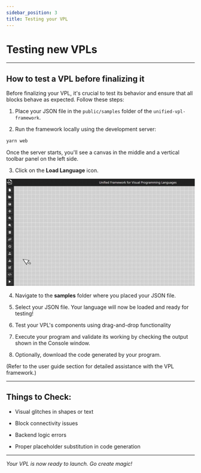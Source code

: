 ```yaml
---
sidebar_position: 3
title: Testing your VPL
---
```


# Testing new VPLs
---

## How to test a VPL before finalizing it

Before finalizing your VPL, it's crucial to test its behavior and ensure that all blocks behave as expected. Follow these steps:

1. Place your JSON file in the `public/samples` folder of the `unified-vpl-framework`.

2. Run the framework locally using the development server:

```bash 
yarn web
```
Once the server starts, you'll see a canvas in the middle and a vertical toolbar panel on the left side. 

3. Click on the **Load Language** icon.

![VPL Demo](/img/loadlang.gif)


4. Navigate to the **samples** folder where you placed your JSON file.

5. Select your JSON file.
Your language will now be loaded and ready for testing!

6. Test your VPL's components using drag-and-drop functionality

7. Execute your program and validate its working by checking the output shown in the Console window.

8. Optionally, download the code generated by your program.

(Refer to the user guide section for detailed assistance with the VPL framework.)

---

## Things to Check:

- Visual glitches in shapes or text

- Block connectivity issues

- Backend logic errors

- Proper placeholder substitution in code generation

---

*Your VPL is now ready to launch. Go create magic!*

